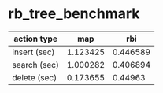 # rb_tree_benchmark

| action type  | map      | rbi      |
| ------------ | -------- | -------- |
| insert (sec) | 1.123425 | 0.446589 |
| search (sec) | 1.000282 | 0.406894 |
| delete (sec) | 0.173655 | 0.44963  |
